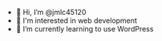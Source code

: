 - 👋 Hi, I’m @jmlc45120
- 👀 I'm interested in web development
- 🌱 I’m currently learning to use WordPress
<!---
jmlc45120/jmlc45120 is a ✨ special ✨ repository because its `README.md` (this file) appears on your GitHub profile.
You can click the Preview link to take a look at your changes.
--->

